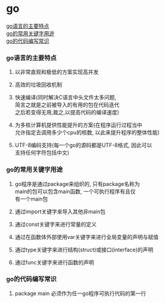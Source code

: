 # go
[go语言的主要特点](#go语言的主要特点)  
[go的常用关键字用途](#go的常用关键字用途)  
[go的代码编写常识](#go的代码编写常识)


### go语言的主要特点

1. 以非常直观和极低的方案实现高并发

2. 高效的垃圾回收机制

3. 快速编译(同时解决C语言中头文件太多问题,  
   简言之就是之前被导入的有用的包在代码迭代  
   之后若变得无用,裁之,以提高代码的编译速度)

4. 为多核计算机提供性能提升的方案(在程序运行过程当中  
   允许指定去调用多少个cpu的核数, 以此来提升程序的整体性能)

5. UTF-8编码支持(每一个go的源码都是UTF-8格式, 因此可以  
   支持任何字符包括中文)

### go的常用关键字用途

1. go程序是通过package来组织的, 只有package名称为  
   main的包可以包含main函数, 一个可执行程序有且仅  
   有一个main包  
   
2. 通过import关键字来导入其他非main包  

3. 通过const关键字来进行常量的定义  

4. 通过在函数体外部使用var关键字来进行全局变量的声明与赋值  

5. 通过type关键字来进行结构(struct)或接口(interface)的声明  

6. 通过func关键字来进行函数的声明

### go的代码编写常识

1. package main 必须作为任一go程序可执行代码的第一行




